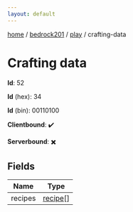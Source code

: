 ```yaml
---
layout: default
---
```


[home](/)  /  [bedrock201](/protocol/bedrock201)  /  [play](/protocol/bedrock201/play)  /  crafting-data

# Crafting data

**Id**: 52

**Id** (hex): 34

**Id** (bin): 00110100

**Clientbound**: ✔️

**Serverbound**: ✖️

## Fields

Name | Type
---|---
recipes | [recipe](/protocol/bedrock201/types/recipe)[]
